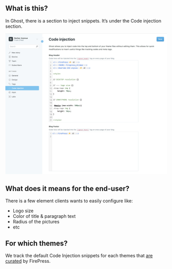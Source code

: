 ## What is this?

In Ghost, there is a section to inject snippets. It’s under the Code injection section.

![pic](/img/2018-04-01_10h04.jpg)

## What does it means for the end-user?

There is a few element clients wants to easily configure like:

- Logo size
- Color of title & paragraph text
- Radius of the pictures
- etc

## For which themes?

We track the default Code Injection snippets for each themes that [are curated](https://github.com/firepress-org/Ghost-Theme-Curated-Collection/tree/master/01_go) by FirePress.




